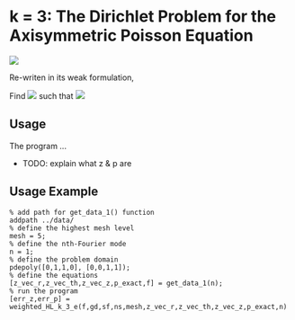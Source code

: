 # k = 3: The Dirichlet Problem for the Axisymmetric Poisson Equation

<img src="https://render.githubusercontent.com/render/math?math=%5Cbegin%7Baligned%7D%0A%20%20%20%20%20%20%20%20%20%20%20%20%20%20%20%20-%20%5Ctext%7Bdiv%7D%5En_%7Brz%7D%20%5Ctext%7Bgrad%7D%5E%7Bn*%7D_%7Brz%7D%20u%20%26%3D%20f%20%26%26%5Ctext%7B%20in%20%7D%20%5COmega%2C%5C%5C%0A%20%20%20%20%20%20%20%20%20%20%20%20%20%20%20%20u%20%26%3D%200%20%26%26%5Ctext%7B%20on%20%7D%20%5CGamma_1.%0A%20%20%20%20%20%20%20%20%20%20%20%20%5Cend%7Baligned%7D">

Re-writen in its weak formulation, 

Find <img src="https://render.githubusercontent.com/render/math?math=%24%20(%5Csigma_h%2C%20u_h)%20%5Cin%20C_h%20%5Ctext%7Bx%7D%20D_h%24"> such that
<img src="https://render.githubusercontent.com/render/math?math=%5Cbegin%7Baligned%7D%0A%20%20%20%20%20%20%20(%5Csigma_h%2C%20%5Ctau_h)_r%20-%20(u_h%2C%20%5Ctext%7Bdiv%7D%5En_%7Brz%7D%20%5Ctau_h)_r%20%26%3D%200%20%5C%5C%0A%20%20%20%20%20%20%20%20(%5Ctext%7Bdiv%7D%5En_%7Brz%7D%20%5Csigma_h%2C%20v_h)_r%20%26%3D%20(F%2C%20v_h)_r%20%5C%5C%0A%20%20%20%20%20%20%20%20%26%20%5Cforall%20v_h%20%5Cin%20D_h%2C%20%5Cforall%20%5Ctau_h%20%5Cin%20C_h%0A%5Cend%7Baligned%7D">

## Usage

The program ...


-  TODO: explain what z & p are


## Usage Example
```
% add path for get_data_1() function
addpath ../data/
% define the highest mesh level
mesh = 5;
% define the nth-Fourier mode
n = 1;
% define the problem domain
pdepoly([0,1,1,0], [0,0,1,1]);
% define the equations
[z_vec_r,z_vec_th,z_vec_z,p_exact,f] = get_data_1(n);
% run the program
[err_z,err_p] = weighted_HL_k_3_e(f,gd,sf,ns,mesh,z_vec_r,z_vec_th,z_vec_z,p_exact,n)
```
